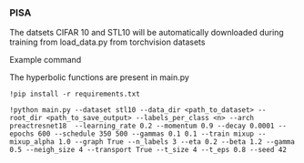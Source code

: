 

### PISA


The datsets CIFAR 10 and STL10 will be automatically downloaded during training from load_data.py from torchvision datasets

Example command

The hyperbolic functions are present in main.py
```
!pip install -r requirements.txt
```

```
!python main.py --dataset stl10 --data_dir <path_to_dataset> --root_dir <path_to_save_output> --labels_per_class <n> --arch preactresnet18  --learning_rate 0.2 --momentum 0.9 --decay 0.0001 --epochs 600 --schedule 350 500 --gammas 0.1 0.1 --train mixup --mixup_alpha 1.0 --graph True --n_labels 3 --eta 0.2 --beta 1.2 --gamma 0.5 --neigh_size 4 --transport True --t_size 4 --t_eps 0.8 --seed 42
```
